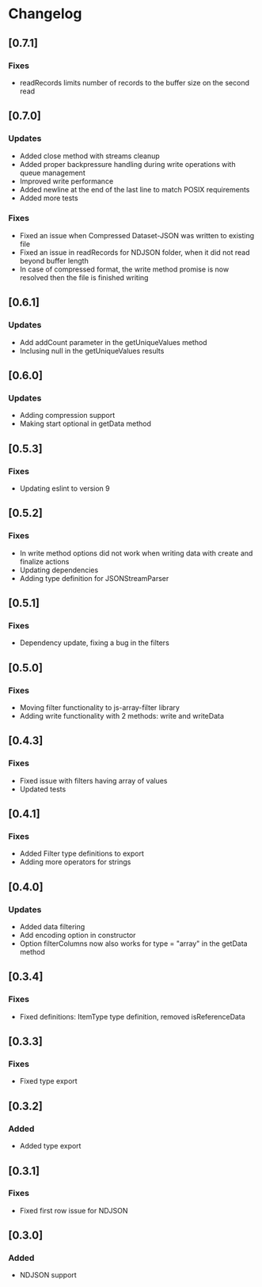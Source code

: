 # Changelog

## [0.7.1]
### Fixes
- readRecords limits number of records to the buffer size on the second read

## [0.7.0]
### Updates
- Added close method with streams cleanup
- Added proper backpressure handling during write operations with queue management
- Improved write performance
- Added newline at the end of the last line to match POSIX requirements
- Added more tests
### Fixes
- Fixed an issue when Compressed Dataset-JSON was written to existing file
- Fixed an issue in readRecords for NDJSON folder, when it did not read beyond buffer length
- In case of compressed format, the write method promise is now resolved then the file is finished writing

## [0.6.1]
### Updates
- Add addCount parameter in the getUniqueValues method 
- Inclusing null in the getUniqueValues results

## [0.6.0]
### Updates
- Adding compression support
- Making start optional in getData method

## [0.5.3]
### Fixes
- Updating eslint to version 9

## [0.5.2]
### Fixes
- In write method options did not work when writing data with create and finalize actions
- Updating dependencies
- Adding type definition for JSONStreamParser

## [0.5.1]
### Fixes
- Dependency update, fixing a bug in the filters

## [0.5.0]
### Fixes
- Moving filter functionality to js-array-filter library
- Adding write functionality with 2 methods: write and writeData


## [0.4.3]
### Fixes
- Fixed issue with filters having array of values
- Updated tests

## [0.4.1]
### Fixes
- Added Filter type definitions to export
- Adding more operators for strings

## [0.4.0]
### Updates
- Added data filtering
- Add encoding option in constructor
- Option filterColumns now also works for type = "array" in the getData method

## [0.3.4]
### Fixes
- Fixed definitions: ItemType type definition, removed isReferenceData

## [0.3.3]
### Fixes
- Fixed type export

## [0.3.2]
### Added
- Added type export

## [0.3.1]
### Fixes
- Fixed first row issue for NDJSON

## [0.3.0]
### Added
- NDJSON support